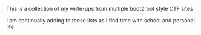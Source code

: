 This is a collection of my write-ups from multiple boot2root style CTF sites

I am continually adding to these lists as I find time with school and personal life
